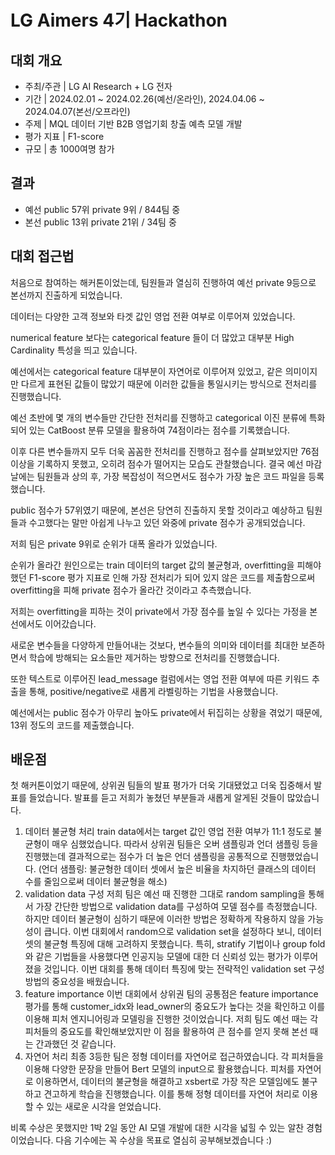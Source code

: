 # LG Aimers 4기 Hackathon

## 대회 개요
* 주최/주관 | LG AI Research + LG 전자
* 기간 | 2024.02.01 ~ 2024.02.26(예선/온라인), 2024.04.06 ~ 2024.04.07(본선/오프라인)
* 주제 | MQL 데이터 기반 B2B 영업기회 창출 예측 모델 개발
* 평가 지표 | F1-score
* 규모 | 총 1000여명 참가

## 결과
* 예선 public 57위 private 9위 / 844팀 중
* 본선 public 13위 private 21위 / 34팀 중

## 대회 접근법
처음으로 참여하는 해커톤이었는데, 팀원들과 열심히 진행하여 예선 private 9등으로 본선까지 진출하게 되었습니다.

데이터는 다양한 고객 정보와 타겟 값인 영업 전환 여부로 이루어져 있었습니다. 

numerical feature 보다는 categorical feature 들이 더 많았고 대부분 High Cardinality 특성을 띄고 있습니다.


예선에서는 categorical feature 대부분이 자연어로 이루어져 있었고, 같은 의미이지만 다르게 표현된 값들이 많았기 때문에 이러한 값들을 통일시키는 방식으로 전처리를 진행했습니다.

예선 초반에 몇 개의 변수들만 간단한 전처리를 진행하고 categorical 이진 분류에 특화되어 있는 CatBoost 분류 모델을 활용하여 74점이라는 점수를 기록했습니다.

이후 다른 변수들까지 모두 더욱 꼼꼼한 전처리를 진행하고 점수를 살펴보았지만 76점 이상을 기록하지 못했고, 오히려 점수가 떨어지는 모습도 관찰했습니다.
결국 예선 마감날에는 팀원들과 상의 후, 가장 복잡성이 적으면서도 점수가 가장 높은 코드 파일을 등록했습니다.


public 점수가 57위였기 때문에, 본선은 당연히 진출하지 못할 것이라고 예상하고 팀원들과 수고했다는 말만 아쉽게 나누고 있던 와중에 private 점수가 공개되었습니다.

저희 팀은 private 9위로 순위가 대폭 올라가 있었습니다.

순위가 올라간 원인으로는 train 데이터의 target 값의 불균형과, overfitting을 피해야 했던 F1-score 평가 지표로 인해 가장 전처리가 되어 있지 않은 코드를 제출함으로써 overfitting을 피해 private 점수가 올라간 것이라고 추측했습니다.


저희는 overfitting을 피하는 것이 private에서 가장 점수를 높일 수 있다는 가정을 본선에서도 이어갔습니다.

새로운 변수들을 다양하게 만들어내는 것보다, 변수들의 의미와 데이터를 최대한 보존하면서 학습에 방해되는 요소들만 제거하는 방향으로 전처리를 진행했습니다.

또한 텍스트로 이루어진 lead_message 컬럼에서는 영업 전환 여부에 따른 키워드 추출을 통해, positive/negative로 새롭게 라벨링하는 기법을 사용했습니다.

예선에서는 public 점수가 아무리 높아도 private에서 뒤집히는 상황을 겪었기 때문에, 13위 정도의 코드를 제출했습니다.


## 배운점
첫 해커톤이었기 때문에, 상위권 팀들의 발표 평가가 더욱 기대됐었고 더욱 집중해서 발표를 들었습니다.
발표를 듣고 저희가 놓쳤던 부분들과 새롭게 알게된 것들이 많았습니다.

1. 데이터 불균형 처리
   train data에서는 target 값인 영업 전환 여부가 11:1 정도로 불균형이 매우 심했었습니다. 따라서 상위권 팀들은 오버 샘플링과 언더 샘플링 등을 진행했는데 결과적으로는 점수가 더 높은 언더 샘플링을 공통적으로 진행했었습니다. (언더 샘플링: 불균형한 데이터 셋에서 높은 비율을 차지하던 클래스의 데이터 수를 줄임으로써 데이터 불균형을 해소)
2. validation data 구성
   저희 팀은 예선 때 진행한 그대로 random sampling을 통해서 가장 간단한 방법으로 validation data를 구성하여 모델 점수를 측정했습니다. 하지만 데이터 불균형이 심하기 때문에 이러한 방법은 정확하게 작용하지 않을 가능성이 큽니다. 이번 대회에서 random으로 validation set을 설정하다 보니, 데이터셋의 불균형 특징에 대해 고려하지 못했습니다. 특히, stratify 기법이나 group fold와 같은 기법들을 사용했다면 인공지능 모델에 대한 더 신뢰성 있는 평가가 이루어졌을 것입니다. 이번 대회를 통해 데이터 특징에 맞는 전략적인 validation set 구성 방법의 중요성을 배웠습니다.
3. feature importance
   이번 대회에서 상위권 팀의 공통점은 feature importance 평가를 통해 customer_idx와 lead_owner의 중요도가 높다는 것을 확인하고 이를 이용해 피처 엔지니어링과 모델링을 진행한 것이었습니다. 저희 팀도 예선 때는 각 피처들의 중요도를 확인해보았지만 이 점을 활용하여 큰 점수를 얻지 못해 본선 때는 간과했던 것 같습니다.
4. 자연어 처리
   최종 3등한 팀은 정형 데이터를 자연어로 접근하였습니다. 각 피처들을 이용해 다양한 문장을 만들어 Bert 모델의 input으로 활용했습니다. 피처를 자연어로 이용하면서, 데이터의 불균형을 해결하고 xsbert로 가장 작은 모델임에도 불구하고 견고하게 학습을 진행했습니다. 이를 통해 정형 데이터를 자연어 처리로 이용할 수 있는 새로운 시각을 얻었습니다.

비록 수상은 못했지만 1박 2일 동안 AI 모델 개발에 대한 시각을 넓힐 수 있는 알찬 경험이었습니다.
다음 기수에는 꼭 수상을 목표로 열심히 공부해보겠습니다 :)




